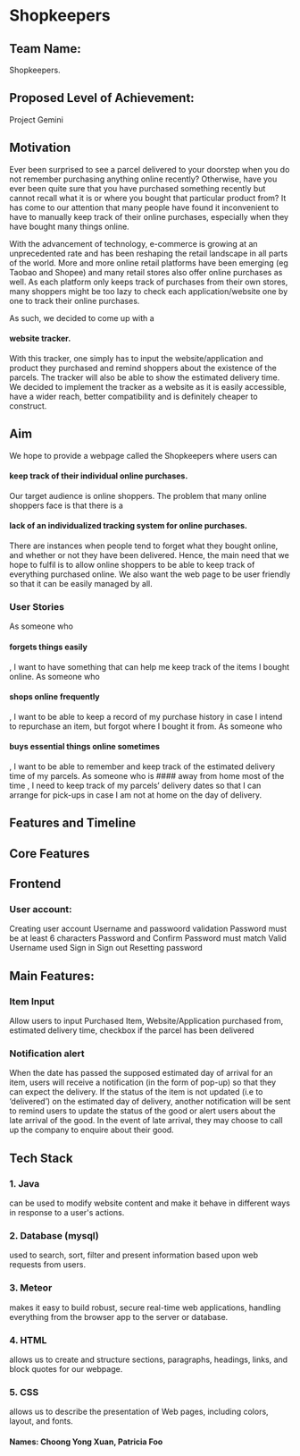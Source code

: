 # Shopkeepers
## Team Name:
 
Shopkeepers. 
 
## Proposed Level of Achievement:
 
Project Gemini  
 
## Motivation

Ever been surprised to see a parcel delivered to your doorstep when you do not remember purchasing anything online recently? Otherwise, have you ever been quite sure that you have purchased something recently but cannot recall what it is or where you bought that particular product from?  It has come to our attention that many people have found it inconvenient to have to manually keep track of their online purchases, especially when they have bought many things online.  

With the advancement of technology, e-commerce is growing at an unprecedented rate and has been reshaping the retail landscape in all parts of the world. More and more online retail platforms have been emerging (eg Taobao and Shopee) and many retail stores also offer online purchases as well. As each platform only keeps track of purchases from their own stores, many shoppers might be too lazy to check each application/website one by one to track their online purchases. 

As such, we decided to come up with a 
#### website tracker.
With this tracker, one simply has to input the website/application and product they purchased and remind shoppers about the existence of the parcels. The tracker will also be able to show the estimated delivery time.  We decided to implement the tracker as a website as it is easily accessible, have a wider reach, better compatibility and is definitely cheaper to construct.  
 
## Aim

We hope to provide a webpage called the Shopkeepers where users can 
#### keep track of their individual online purchases.  
Our target audience is online shoppers.  The problem that many online shoppers face is that there is a 
#### lack of an individualized tracking system for online purchases. 
There are instances when people tend to forget what they bought online, and whether or not they have been delivered.  Hence, the main need that we hope to fulfil is to allow online shoppers to be able to keep track of everything purchased online.  We also want the web page to be user friendly so that it can be easily managed by all.  





 
### User Stories

As someone who 
#### forgets things easily
, I want to have something that can help me keep track of the items I bought online.
As someone who 
#### shops online frequently
, I want to be able to keep a record of my purchase history in case I intend to repurchase an item, but forgot where I bought it from. 
As someone who 
#### buys essential things online sometimes
, I want to be able to remember and keep track of the estimated delivery time of my parcels. 
As someone who is #### away from home most of the time
, I need to keep track of my parcels’ delivery dates so that I can arrange for pick-ups in case I am not at home on the day of delivery.


## Features and Timeline

## Core Features

## Frontend

### User account:
Creating user account
Username and passwoord validation
Password must be at least 6 characters
Password and Confirm Password must match
Valid Username used
Sign in 
Sign out
Resetting password

## Main Features: 
### Item Input
Allow users to input Purchased Item, Website/Application purchased from, estimated delivery time, checkbox if the parcel has been delivered 
### Notification alert 
When the date has passed the supposed estimated day of arrival for an item, users will receive a notification (in the form of pop-up) so that they can expect the delivery.
If the status of the item is not updated (i.e to ‘delivered’) on the estimated day of delivery, another notification will be sent to remind users to update the status of the good or alert users about the late arrival of the good. In the event of late arrival, they may choose to call up the company to enquire about their good.














## Tech Stack
 
### 1. Java
can be used to modify website content and make it behave in different ways in response to a user's actions.
### 2. Database (mysql)
used to search, sort, filter and present information based upon web requests from users.
### 3. Meteor
makes it easy to build robust, secure real-time web applications, handling everything from the browser app to the server or database.
### 4. HTML 
allows us to create and structure sections, paragraphs, headings, links, and block quotes for our webpage.
### 5. CSS 
allows us to describe the presentation of Web pages, including colors, layout, and fonts. 



#### Names: Choong Yong Xuan, Patricia Foo

